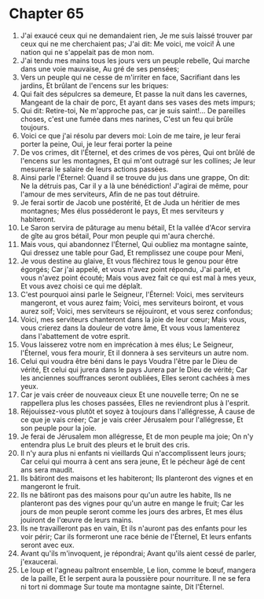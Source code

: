 # Chapter 65

1. J'ai exaucé ceux qui ne demandaient rien, Je me suis laissé trouver par ceux qui ne me cherchaient pas; J'ai dit: Me voici, me voici! À une nation qui ne s'appelait pas de mon nom.
2. J'ai tendu mes mains tous les jours vers un peuple rebelle, Qui marche dans une voie mauvaise, Au gré de ses pensées;
3. Vers un peuple qui ne cesse de m'irriter en face, Sacrifiant dans les jardins, Et brûlant de l'encens sur les briques:
4. Qui fait des sépulcres sa demeure, Et passe la nuit dans les cavernes, Mangeant de la chair de porc, Et ayant dans ses vases des mets impurs;
5. Qui dit: Retire-toi, Ne m'approche pas, car je suis saint!... De pareilles choses, c'est une fumée dans mes narines, C'est un feu qui brûle toujours.
6. Voici ce que j'ai résolu par devers moi: Loin de me taire, je leur ferai porter la peine, Oui, je leur ferai porter la peine
7. De vos crimes, dit l'Éternel, et des crimes de vos pères, Qui ont brûlé de l'encens sur les montagnes, Et qui m'ont outragé sur les collines; Je leur mesurerai le salaire de leurs actions passées.
8. Ainsi parle l'Éternel: Quand il se trouve du jus dans une grappe, On dit: Ne la détruis pas, Car il y a là une bénédiction! J'agirai de même, pour l'amour de mes serviteurs, Afin de ne pas tout détruire.
9. Je ferai sortir de Jacob une postérité, Et de Juda un héritier de mes montagnes; Mes élus posséderont le pays, Et mes serviteurs y habiteront.
10. Le Saron servira de pâturage au menu bétail, Et la vallée d'Acor servira de gîte au gros bétail, Pour mon peuple qui m'aura cherché.
11. Mais vous, qui abandonnez l'Éternel, Qui oubliez ma montagne sainte, Qui dressez une table pour Gad, Et remplissez une coupe pour Meni,
12. Je vous destine au glaive, Et vous fléchirez tous le genou pour être égorgés; Car j'ai appelé, et vous n'avez point répondu, J'ai parlé, et vous n'avez point écouté; Mais vous avez fait ce qui est mal à mes yeux, Et vous avez choisi ce qui me déplaît.
13. C'est pourquoi ainsi parle le Seigneur, l'Éternel: Voici, mes serviteurs mangeront, et vous aurez faim; Voici, mes serviteurs boiront, et vous aurez soif; Voici, mes serviteurs se réjouiront, et vous serez confondus;
14. Voici, mes serviteurs chanteront dans la joie de leur cœur; Mais vous, vous crierez dans la douleur de votre âme, Et vous vous lamenterez dans l'abattement de votre esprit.
15. Vous laisserez votre nom en imprécation à mes élus; Le Seigneur, l'Éternel, vous fera mourir, Et il donnera à ses serviteurs un autre nom.
16. Celui qui voudra être béni dans le pays Voudra l'être par le Dieu de vérité, Et celui qui jurera dans le pays Jurera par le Dieu de vérité; Car les anciennes souffrances seront oubliées, Elles seront cachées à mes yeux.
17. Car je vais créer de nouveaux cieux Et une nouvelle terre; On ne se rappellera plus les choses passées, Elles ne reviendront plus à l'esprit.
18. Réjouissez-vous plutôt et soyez à toujours dans l'allégresse, À cause de ce que je vais créer; Car je vais créer Jérusalem pour l'allégresse, Et son peuple pour la joie.
19. Je ferai de Jérusalem mon allégresse, Et de mon peuple ma joie; On n'y entendra plus Le bruit des pleurs et le bruit des cris.
20. Il n'y aura plus ni enfants ni vieillards Qui n'accomplissent leurs jours; Car celui qui mourra à cent ans sera jeune, Et le pécheur âgé de cent ans sera maudit.
21. Ils bâtiront des maisons et les habiteront; Ils planteront des vignes et en mangeront le fruit.
22. Ils ne bâtiront pas des maisons pour qu'un autre les habite, Ils ne planteront pas des vignes pour qu'un autre en mange le fruit; Car les jours de mon peuple seront comme les jours des arbres, Et mes élus jouiront de l'œuvre de leurs mains.
23. Ils ne travailleront pas en vain, Et ils n'auront pas des enfants pour les voir périr; Car ils formeront une race bénie de l'Éternel, Et leurs enfants seront avec eux.
24. Avant qu'ils m'invoquent, je répondrai; Avant qu'ils aient cessé de parler, j'exaucerai.
25. Le loup et l'agneau paîtront ensemble, Le lion, comme le bœuf, mangera de la paille, Et le serpent aura la poussière pour nourriture. Il ne se fera ni tort ni dommage Sur toute ma montagne sainte, Dit l'Éternel.

